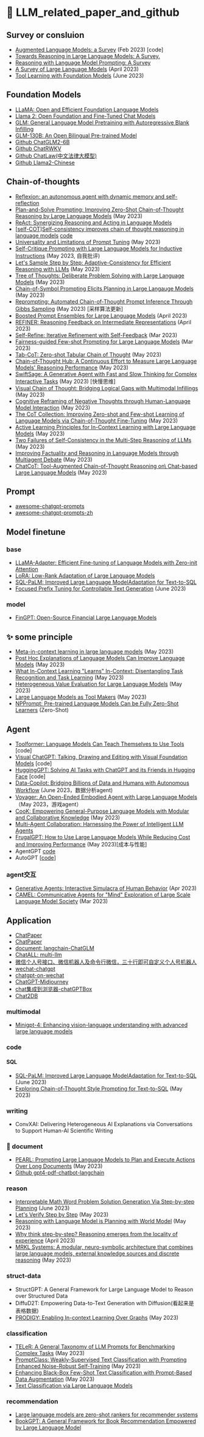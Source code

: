 # 📖 LLM_related_paper_and_github

## Survey or consluion
- [Augmented Language Models: a Survey](https://arxiv.org/abs/2302.07842) (Feb 2023) [code]
- [Towards Reasoning in Large Language Models: A Survey.]() 
- [Reasoning with Language Model Prompting: A Survey]()
- [A Survey of Large Language Models](https://arxiv.org/abs/2303.18223) (April 2023)
- [Tool Learning with Foundation Models](https://arxiv.org/abs/2304.08354) (June 2023)

## Foundation Models

- [LLaMA: Open and Efficient Foundation Language Models](https://arxiv.org/abs/2302.13971)
- [Llama 2: Open Foundation and Fine-Tuned Chat Models](https://scontent-sin6-2.xx.fbcdn.net/v/t39.2365-6/10000000_662098952474184_2584067087619170692_n.pdf?_nc_cat=105&ccb=1-7&_nc_sid=3c67a6&_nc_ohc=qhK-ahCbkBMAX9Dzaw7&_nc_ht=scontent-sin6-2.xx&oh=00_AfCAxDCJgixsboS6n2Wjww-x9hIayo0iASA47IddwbgnJw&oe=64BE66FF)
- [GLM: General Language Model Pretraining with Autoregressive Blank Infilling](https://arxiv.org/abs/2103.10360)
- [GLM-130B: An Open Bilingual Pre-trained Model](https://arxiv.org/abs/2210.02414)
- [Github ChatGLM2-6B](https://github.com/THUDM/ChatGLM2-6B)
- [Github ChatRWKV](https://github.com/BlinkDL/ChatRWKV)
- [Github ChatLaw(中文法律大模型)](https://github.com/PKU-YuanGroup/ChatLaw)
- [Github Llama2-Chinese](https://github.com/FlagAlpha/Llama2-Chinese)

## Chain-of-thoughts

- [Reflexion: an autonomous agent with dynamic memory and self-reflection]()
- [Plan-and-Solve Prompting: Improving Zero-Shot Chain-of-Thought Reasoning by Large Language Models](https://arxiv.org/abs/2305.04091v3) (May 2023)
- [ReAct: Synergizing Reasoning and Acting in Language Models](https://arxiv.org/abs/2210.03629)
- [[self-COT]Self-consistency improves chain of thought reasoning in language models](https://arxiv.org/abs/2203.11171) [code]()
- [Universality and Limitations of Prompt Tuning](https://arxiv.org/abs/2305.18787) (May 2023)
- [Self-Critique Prompting with Large Language Models for Inductive Instructions](https://arxiv.org/abs/2305.13733) (May 2023, 自我批评)
- [Let's Sample Step by Step: Adaptive-Consistency for Efficient Reasoning with LLMs](https://arxiv.org/abs/2305.11860) (May 2023)
- [Tree of Thoughts: Deliberate Problem Solving with Large Language Models](https://arxiv.org/abs/2305.10601) (May 2023)
- [Chain-of-Symbol Prompting Elicits Planning in Large Langauge Models](https://arxiv.org/abs/2305.10276) (May 2023)  
- [Reprompting: Automated Chain-of-Thought Prompt Inference Through Gibbs Sampling](https://arxiv.org/abs/2305.09993) (May 2023) [采样算法更新]
- [Boosted Prompt Ensembles for Large Language Models](https://arxiv.org/abs/2304.05970) (April 2023)
- [REFINER: Reasoning Feedback on Intermediate Representations](https://arxiv.org/abs/2304.01904) (April 2023)
- [Self-Refine: Iterative Refinement with Self-Feedback](https://arxiv.org/abs/2303.17651v1) (Mar 2023)
- [Fairness-guided Few-shot Prompting for Large Language Models](https://arxiv.org/abs/2303.13217) (Mar 2023)
- [Tab-CoT: Zero-shot Tabular Chain of Thought](https://arxiv.org/abs/2305.17812) (May 2023)
- [Chain-of-Thought Hub: A Continuous Effort to Measure Large Language Models' Reasoning Performance](https://arxiv.org/abs/2305.17306) (May 2023)
- [SwiftSage: A Generative Agent with Fast and Slow Thinking for Complex Interactive Tasks](https://arxiv.org/abs/2305.17390v1) (May 2023) [快慢思维]
- [Visual Chain of Thought: Bridging Logical Gaps with Multimodal Infillings](https://arxiv.org/abs/2305.02317v1) (May 2023)
- [Cognitive Reframing of Negative Thoughts through Human-Language Model Interaction](https://arxiv.org/abs/2305.02466v1) (May 2023)
- [The CoT Collection: Improving Zero-shot and Few-shot Learning of Language Models via Chain-of-Thought Fine-Tuning](https://arxiv.org/abs/2305.14045) (May 2023)
- [Active Learning Principles for In-Context Learning with Large Language Models](https://arxiv.org/abs/2305.14264) (May 2023)
- [Two Failures of Self-Consistency in the Multi-Step Reasoning of LLMs](https://arxiv.org/abs/2305.14279) (May 2023)
- [Improving Factuality and Reasoning in Language Models through Multiagent Debate](https://arxiv.org/abs/2305.14325) (May 2023)
- [ChatCoT: Tool-Augmented Chain-of-Thought Reasoning on\\ Chat-based Large Language Models](https://arxiv.org/abs/2305.14323) (May 2023)

## Prompt
- [awesome-chatgpt-prompts](https://github.com/f/awesome-chatgpt-prompts)
- [awesome-chatgpt-prompts-zh](https://github.com/PlexPt/awesome-chatgpt-prompts-zh)
  
## Model finetune
### base
- [LLaMA-Adapter: Efficient Fine-tuning of Language Models with Zero-init Attention]()
- [LoRA: Low-Rank Adaptation of Large Language Models]()
- [SQL-PaLM: Improved Large Language ModelAdaptation for Text-to-SQL]()
- [Focused Prefix Tuning for Controllable Text Generation](https://arxiv.org/abs/2306.00369) (June 2023)

### model
- [FinGPT: Open-Source Financial Large Language Models](https://arxiv.org/abs/2306.06031)

## ✨ some principle

- [Meta-in-context learning in large language models](https://arxiv.org/abs/2305.12907) (May 2023)
- [Post Hoc Explanations of Language Models Can Improve Language Models](https://arxiv.org/abs/2305.11426) (May 2023)  
- [What In-Context Learning "Learns" In-Context: Disentangling Task Recognition and Task Learning](https://arxiv.org/abs/2305.09731) (May 2023)
- [Heterogeneous Value Evaluation for Large Language Models](https://arxiv.org/abs/2305.17147) (May 2023)
- [Large Language Models as Tool Makers](https://arxiv.org/abs/2305.17126v1) (May 2023)
- [NPPrompt: Pre-trained Language Models Can be Fully Zero-Shot Learners](https://arxiv.org/abs/2212.06950) (Zero-Shot)

## Agent
- [Toolformer: Language Models Can Teach Themselves to Use Tools](https://arxiv.org/abs/2302.04761) [code]
- [Visual ChatGPT: Talking, Drawing and Editing with Visual Foundation Models](https://arxiv.org/abs/2303.04671) [code]
- [HuggingGPT: Solving AI Tasks with ChatGPT and its Friends in Hugging Face](https://arxiv.org/abs/2303.17580) [code]
- [Data-Copilot: Bridging Billions of Data and Humans with Autonomous Workflow](https://arxiv.org/abs/2306.07209) (June 2023，数据分析agent)
- [Voyager: An Open-Ended Embodied Agent with Large Language Models](https://arxiv.org/abs/2305.16291) （May 2023，游戏agent）
- [CooK: Empowering General-Purpose Language Models with Modular and Collaborative Knowledge](https://arxiv.org/abs/2305.09955) (May 2023)
- [Multi-Agent Collaboration: Harnessing the Power of Intelligent LLM Agents](https://arxiv.org/abs/2306.03314)
- [FrugalGPT: How to Use Large Language Models While Reducing Cost and Improving Performance](https://arxiv.org/abs/2305.05176v1) (May 2023)[成本与性能]
- AgentGPT [code](https://github.com/reworkd/AgentGPT)
- AutoGPT [[code](https://github.com/Significant-Gravitas/Auto-GPT)]

### agent交互
- [Generative Agents: Interactive Simulacra of Human Behavior](https://arxiv.org/abs/2304.03442) (Apr 2023)
- [CAMEL: Communicative Agents for "Mind" Exploration of Large Scale Language Model Society](https://arxiv.org/abs/2303.17760) (Mar 2023)


## Application
- [ChatPaper](https://github.com/kaixindelele/ChatPaper)
- [ChatPaper](https://github.com/kaixindelele/ChatPaper)
- [document: langchain-ChatGLM](https://github.com/imClumsyPanda/langchain-ChatGLM)
- [ChatALL: multi-llm](https://github.com/sunner/ChatALL)
- [微信个人号接口、微信机器人及命令行微信，三十行即可自定义个人号机器人](https://github.com/littlecodersh/ItChat)
- [wechat-chatgpt](https://github.com/fuergaosi233/wechat-chatgpt)
- [chatgpt-on-wechat](https://github.com/zhayujie/chatgpt-on-wechat)
- [ChatGPT-Midjourney](https://github.com/Licoy/ChatGPT-Midjourney)
- [chat集成到浏览器-chatGPTBox](https://github.com/josStorer/chatGPTBox)
- [Chat2DB](https://github.com/chat2db/Chat2DB)


### multimodal
- [Minigpt-4: Enhancing vision-language understanding with advanced large language models](https://arxiv.org/abs/2304.10592)


### code
#### SQL
- [SQL-PaLM: Improved Large Language ModelAdaptation for Text-to-SQL](https://arxiv.org/abs/2306.00739) (June 2023)
- [Exploring Chain-of-Thought Style Prompting for Text-to-SQL](https://arxiv.org/abs/2305.14215) (May 2023)


### writing
- ConvXAI: Delivering Heterogeneous AI Explanations via Conversations to Support Human-AI Scientific Writing


### 📖 document
- [PEARL: Prompting Large Language Models to Plan and Execute Actions Over Long Documents](https://arxiv.org/abs/2305.14564v1) (May 2023)
- [Github gpt4-pdf-chatbot-langchain](https://github.com/mayooear/gpt4-pdf-chatbot-langchain)

### reason
- [Interpretable Math Word Problem Solution Generation Via Step-by-step Planning](https://arxiv.org/abs/2306.00784) (June 2023)
- [Let's Verify Step by Step](https://arxiv.org/abs/2305.20050) (May 2023)
- [Reasoning with Language Model is Planning with World Model](https://arxiv.org/abs/2305.14992v1) (May 2023)
- [Why think step-by-step? Reasoning emerges from the locality of experience](https://arxiv.org/abs/2304.03843) (April 2023)
- [MRKL Systems: A modular, neuro-symbolic architecture that combines large language models, external knowledge sources and discrete reasoning](https://arxiv.org/abs/2205.00445) (May 2023)


### struct-data
- StructGPT: A General Framework for Large Language Model to Reason over Structured Data
- DiffuD2T: Empowering Data-to-Text Generation with Diffusion(看起来是表格数据)
- [PRODIGY: Enabling In-context Learning Over Graphs](https://arxiv.org/abs/2305.12600v1) (May 2023)

### classification
- [TELeR: A General Taxonomy of LLM Prompts for Benchmarking Complex Tasks](https://arxiv.org/abs/2305.11430) (May 2023)  
- [PromptClass: Weakly-Supervised Text Classification with Prompting Enhanced Noise-Robust Self-Training](https://arxiv.org/abs/2305.13723) (May 2023)
- [Enhancing Black-Box Few-Shot Text Classification with Prompt-Based Data Augmentation](https://arxiv.org/abs/2305.13785) (May 2023)
- [Text Classification via Large Language Models](https://arxiv.org/abs/2305.08377)

### recommendation
- [Large language models are zero-shot rankers for recommender systems](https://arxiv.org/abs/2305.08845)
- [BookGPT: A General Framework for Book Recommendation Empowered by Large Language Model]()
